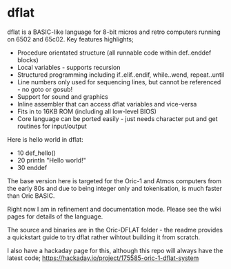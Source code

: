 # dflat
dflat is a BASIC-like language for 8-bit micros and retro computers running on 6502 and 65c02.  Key features highlights;
* Procedure orientated structure (all runnable code within def..enddef blocks)
* Local variables - supports recursion
* Structured programming including if..elif..endif, while..wend, repeat..until
* Line numbers only used for sequencing lines, but cannot be referenced - no goto or gosub!
* Support for sound and graphics
* Inline assembler that can access dflat variables and vice-versa
* Fits in to 16KB ROM (including all low-level BIOS)
* Core language can be ported easily - just needs character put and get routines for input/output

Here is hello world in dflat:
* 10 def_hello()
* 20   println "Hello world!"
* 30 enddef

The base version here is targeted for the Oric-1 and Atmos computers from the early 80s and due to being integer only and tokenisation, is much faster than Oric BASIC.

Right now I am in refinement and documentation mode. Please see the wiki pages for details of the language.

The source and binaries are in the Oric-DFLAT folder - the readme provides a quickstart guide to try dflat rather wihtout building it from scratch.

I also have a hackaday page for this, although this repo will always have the latest code;
https://hackaday.io/project/175585-oric-1-dflat-system
